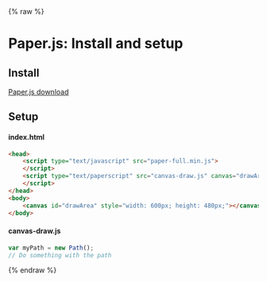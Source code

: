 {% raw %}

# Paper.js: Install and setup

## Install
[Paper.js download](http://paperjs.org/download/)

## Setup
#### index.html
```html
<head>
    <script type="text/javascript" src="paper-full.min.js">
    </script>
    <script type="text/paperscript" src="canvas-draw.js" canvas="drawArea">
    </script>
</head>
<body>
    <canvas id="drawArea" style="width: 600px; height: 480px;"></canvas>
</body>
```

#### canvas-draw.js
```javascript
var myPath = new Path();
// Do something with the path
```

{% endraw %}
